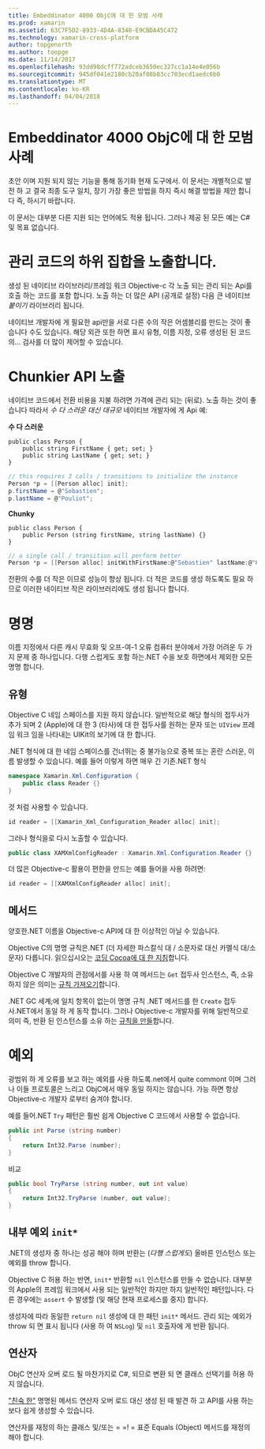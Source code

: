 ```yaml
---
title: Embeddinator 4000 ObjC에 대 한 모범 사례
ms.prod: xamarin
ms.assetid: 63C7F5D2-8933-4D4A-8348-E9CBDA45C472
ms.technology: xamarin-cross-platform
author: topgenorth
ms.author: toopge
ms.date: 11/14/2017
ms.openlocfilehash: 93dd98dcff772adceb3650ec327cc1a14e4e056b
ms.sourcegitcommit: 945df041e2180cb20af08b83cc703ecd1aedc6b0
ms.translationtype: MT
ms.contentlocale: ko-KR
ms.lasthandoff: 04/04/2018
---
```

# <a name="embeddinator-4000-best-practices-for-objc"></a>Embeddinator 4000 ObjC에 대 한 모범 사례

초안 이며 지원 되지 않는 기능을 통해 동기화 현재 도구에서. 이 문서는 개별적으로 발전 하 고 결국 최종 도구 일치, 장기 가장 좋은 방법을 하지 즉시 해결 방법을 제안 합니다 즉, 하시기 바랍니다.

이 문서는 대부분 다른 지원 되는 언어에도 적용 됩니다. 그러나 제공 된 모든 예는 C# 및 목표 없습니다.


# <a name="exposing-a-subset-of-the-managed-code"></a>관리 코드의 하위 집합을 노출합니다.

생성 된 네이티브 라이브러리/프레임 워크 Objective-c 각 노출 되는 관리 되는 Api를 호출 하는 코드를 포함 합니다. 노출 하는 더 많은 API (공개로 설정) 다음 큰 네이티브 _붙이기_ 라이브러리 됩니다.

네이티브 개발자에 게 필요한 api만을 서로 다른 수의 작은 어셈블리를 만드는 것이 좋습니다 수도 있습니다. 해당 외관 또한 하면 표시 유형, 이름 지정, 오류 생성된 된 코드의... 검사를 더 많이 제어할 수 있습니다.


# <a name="exposing-a-chunkier-api"></a>Chunkier API 노출

네이티브 코드에서 전환 비용을 지불 하려면 가격에 관리 되는 (뒤로). 노출 하는 것이 좋습니다 따라서 _수 다 스러운 대신 대규모_ 네이티브 개발자에 게 Api 예:

**수 다 스러운**
```
public class Person {
    public string FirstName { get; set; }
    public string LastName { get; set; }
}
```

```csharp
// this requires 3 calls / transitions to initialize the instance
Person *p = [[Person alloc] init];
p.firstName = @"Sebastien";
p.lastName = @"Pouliot";
```

**Chunky**
```
public class Person {
    public Person (string firstName, string lastName) {}
}
```

```csharp
// a single call / transition will perform better
Person *p = [[Person alloc] initWithFirstName:@"Sebastien" lastName:@"Pouliot"];
```

전환의 수를 더 작은 이므로 성능이 향상 됩니다. 더 적은 코드를 생성 하도록도 필요 하므로 이러한 네이티브 작은 라이브러리에도 생성 됩니다 합니다.


# <a name="naming"></a>명명

이름 지정에서 다른 캐시 무효화 및 오프-여-1 오류 컴퓨터 분야에서 가장 어려운 두 가지 문제 중 하나입니다. 다행 스럽게도 포함 하는.NET 수을 보호 하면에서 제외한 모든 명명 합니다.

## <a name="types"></a>유형

Objective C 네임 스페이스를 지원 하지 않습니다. 일반적으로 해당 형식의 접두사가 추가 되며 2 (Apple)에 대 한 3 (타사)에 대 한 접두사를 원하는 문자 또는 `UIView` 프레임 워크 임을 나타내는 UIKit의 보기에 대 한 합니다.

.NET 형식에 대 한 네임 스페이스를 건너뛰는 중 불가능으로 중복 또는 혼란 스러운, 이름 발생할 수 있습니다. 예를 들어 이렇게 하면 매우 긴 기존.NET 형식

```csharp
namespace Xamarin.Xml.Configuration {
    public class Reader {}
}
```

것 처럼 사용할 수 있습니다.

```csharp
id reader = [[Xamarin_Xml_Configuration_Reader alloc] init];
```

그러나 형식을로 다시 노출할 수 있습니다.

```csharp
public class XAMXmlConfigReader : Xamarin.Xml.Configuration.Reader {}
```

더 많은 Objective-c 활용이 편한을 만드는 예를 들어을 사용 하려면:

```csharp
id reader = [[XAMXmlConfigReader alloc] init];
```

## <a name="methods"></a>메서드

양호한.NET 이름을 Objective-c API에 대 한 이상적인 아닐 수 있습니다.

Objective C의 명명 규칙은.NET (더 자세한 파스칼식 대 / 소문자로 대신 카멜식 대/소문자) 다릅니다.
읽으십시오는 [코딩 Cocoa에 대 한 지침](https://developer.apple.com/library/content/documentation/Cocoa/Conceptual/CodingGuidelines/Articles/NamingMethods.html#//apple_ref/doc/uid/20001282-BCIGIJJF)합니다.

Objective C 개발자의 관점에서를 사용 하 여 메서드는 `Get` 접두사 인스턴스, 즉, 소유 하지 않은 의미는 [규칙 가져오기](https://developer.apple.com/library/content/documentation/CoreFoundation/Conceptual/CFMemoryMgmt/Concepts/Ownership.html#//apple_ref/doc/uid/20001148-SW1)합니다.

.NET GC 세계;에 일치 항목이 없는이 명명 규칙 .NET 메서드를 한 `Create` 접두사.NET에서 동일 하 게 동작 합니다. 그러나 Objective-c 개발자를 위해 일반적으로 의미 즉, 반환 된 인스턴스를 소유 하는 [규칙을 만들](https://developer.apple.com/library/content/documentation/CoreFoundation/Conceptual/CFMemoryMgmt/Concepts/Ownership.html#//apple_ref/doc/uid/20001148-103029)합니다.

# <a name="exceptions"></a>예외

광범위 하 게 오류를 보고 하는 예외를 사용 하도록.net에서 quite commont 이며 그러나 이들 프로토콜은 느리고 ObjC에서 매우 동일 하지는 않습니다. 가능 하면 항상 Objective-c 개발자 로부터 숨겨야 합니다.

예를 들어.NET `Try` 패턴은 훨씬 쉽게 Objective C 코드에서 사용할 수 없습니다.

```csharp
public int Parse (string number)
{
    return Int32.Parse (number);
}
```

비교

```csharp
public bool TryParse (string number, out int value)
{
    return Int32.TryParse (number, out value);
}
```

## <a name="exceptions-inside-init"></a>내부 예외 `init*`

.NET의 생성자 중 하나는 성공 해야 하며 반환는 (_다행 스럽게도_) 올바른 인스턴스 또는 예외를 throw 합니다.

Objective C 허용 하는 반면, `init*` 반환할 `nil` 인스턴스를 만들 수 없습니다. 대부분의 Apple의 프레임 워크에서 사용 되는 일반적인 하지만 하지 일반적인 패턴입니다. 다른 경우에는 `assert` 수 발생할 (및 해당 현재 프로세스를 중지) 합니다.

생성자에 따라 동일한 `return nil` 생성에 대 한 패턴 `init*` 메서드. 관리 되는 예외가 throw 되 면 표시 됩니다 (사용 하 여 `NSLog`) 및 `nil` 호출자에 게 반환 됩니다.

## <a name="operators"></a>연산자

ObjC 연산자 오버 로드 될 마찬가지로 C#, 되므로 변환 되 면 클래스 선택기를 허용 하지 않습니다.

["친숙 한"](https://msdn.microsoft.com/en-us/library/ms229032(v=vs.110).aspx) 명명된 메서드 연산자 오버 로드 대신 생성 된 때 발견 하 고 API를 사용 하는 보다 쉽게 생성할 수 있습니다.

연산자를 재정의 하는 클래스 및/또는 = =! = 표준 Equals (Object) 메서드를 재정의 해야 합니다.
